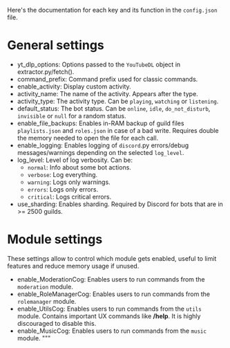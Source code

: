 Here's the documentation for each key and its function in the `config.json` file.

# General settings
- yt_dlp_options: Options passed to the `YouTubeDL` object in extractor.py/fetch().
- command_prefix: Command prefix used for classic commands.
- enable_activity: Display custom activity.
- activity_name: The name of the activity. Appears after the type.
- activity_type: The activity type. Can be `playing`, `watching` or `listening`.
- default_status: The bot status. Can be `online`, `idle`, `do_not_disturb`, `invisible` or `null` for a random status.
- enable_file_backups: Enables in-RAM backup of guild files `playlists.json` and `roles.json`
  in case of a bad write. Requires double the memory needed to open the file for each call.
- enable_logging: Enables logging of `discord`.py errors/debug messages/warnings depending on the selected `log_level`.
- log_level: Level of log verbosity. Can be:
    - `normal`: Info about some bot actions.
    - `verbose`: Log everything.
    - `warning`: Logs only warnings.
    - `errors`: Logs only errors.
    - `critical`: Logs critical errors.
- use_sharding: Enables sharding. Required by Discord for bots that are in >= 2500 guilds.

# Module settings
These settings allow to control which module gets enabled, useful to limit features
and reduce memory usage if unused.

- enable_ModerationCog: Enables users to run commands from the `moderation` module.
- enable_RoleManagerCog: Enables users to run commands from the `rolemanager` module.
- enable_UtilsCog: Enables users to run commands from the `utils` module. Contains important UX commands like **/help**. It is highly discouraged to disable this.
- enable_MusicCog: Enables users to run commands from the `music` module. """